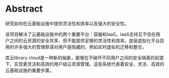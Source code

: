 # Abstract
研究如何在云基础设施中提供灵活性和效率以及强大的安全性。

该项目解决了云基础设施中的两个重要平台：容器和IaaS。IaaS支持互不信任用户之间的云资源的安全共享，但不能提供足够的灵活性和效率。底层虚拟化平台启用的许多强大的管理原语对用户是隐藏的，例如实时虚拟机迁移和整合。

库云library cloud是一种新的抽象，能够在不破坏不同用户之间的安全隔离的前提下，实现更灵活和高效的用户级云资源管理。这些系统代表着安全、灵活、高效的云基础设施的重要步骤。
